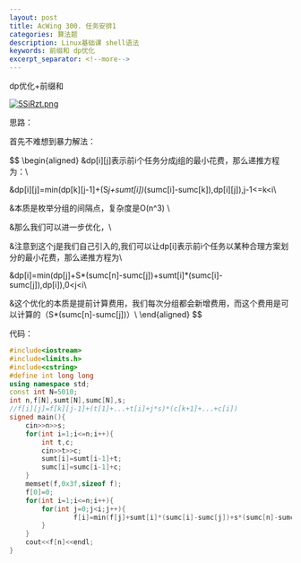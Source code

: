 ```yaml
---
layout: post
title: AcWing 300. 任务安排1 
categories: 算法题
description: Linux基础课 shell语法
keywords: 前缀和 dp优化
excerpt_separator: <!--more-->
---
```




dp优化+前缀和



[![5SiRzt.png](https://z3.ax1x.com/2021/10/07/5SiRzt.png)](https://imgtu.com/i/5SiRzt)

思路：



首先不难想到暴力解法：

<!--more-->




$$
\begin{aligned}
&dp[i][j]表示前i个任务分成j组的最小花费，那么递推方程为：\\

&dp[i][j]=min(dp[k][j-1]+(S*j+sumt[i])*(sumc[i]-sumc[k]),dp[i][j]),j-1<=k<i\\

&本质是枚举分组的间隔点，复杂度是O(n^3) \\

&那么我们可以进一步优化，\\

&注意到这个j是我们自己引入的,我们可以让dp[i]表示前i个任务以某种合理方案划分的最小花费，那么递推方程为\\

&dp[i]=min(dp[j]+S*(sumc[n]-sumc[j])+sumt[i]*(sumc[i]-sumc[j]),dp[i]),0<j<i\\

&这个优化的本质是提前计算费用，我们每次分组都会新增费用，而这个费用是可以计算的（S*(sumc[n]-sumc[j])）\\
\end{aligned}
$$


代码：

```c++
#include<iostream>
#include<limits.h>
#include<cstring>
#define int long long
using namespace std;
const int N=5010;
int n,f[N],sumt[N],sumc[N],s;
//f[i][j]=f[k][j-1]+(t[1]+...+t[i]+j*s)*(c[k+1]+...+c[i])
signed main(){
    cin>>n>>s;
    for(int i=1;i<=n;i++){
        int t,c;
        cin>>t>>c;
        sumt[i]=sumt[i-1]+t;
        sumc[i]=sumc[i-1]+c;
    }
    memset(f,0x3f,sizeof f);
    f[0]=0;
    for(int i=1;i<=n;i++){
        for(int j=0;j<i;j++){
                f[i]=min(f[j]+sumt[i]*(sumc[i]-sumc[j])+s*(sumc[n]-sumc[j]),f[i]);
        }
    }
    cout<<f[n]<<endl;
}


```





